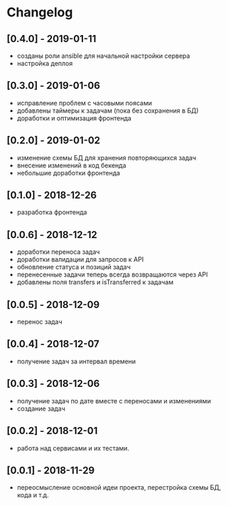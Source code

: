 # Changelog

## [0.4.0] - 2019-01-11

- созданы роли ansible для начальной настройки сервера
- настройка деплоя

## [0.3.0] - 2019-01-06

- исправление проблем с часовыми поясами
- добавлены таймеры к задачам (пока без сохранения в БД)
- доработки и оптимизация фронтенда

## [0.2.0] - 2019-01-02

- изменение схемы БД для хранения повторяющихся задач
- внесение изменений в код бекенда
- небольшие доработки фронтенда

## [0.1.0] - 2018-12-26

- разработка фронтенда

## [0.0.6] - 2018-12-12

- доработки переноса задач
- доработки валидации для запросов к API
- обновление статуса и позиций задач
- перенесенные задачи теперь всегда возвращаются через API
- добавлены поля transfers и isTransferred к задачам

## [0.0.5] - 2018-12-09

- перенос задач

## [0.0.4] - 2018-12-07

- получение задач за интервал времени

## [0.0.3] - 2018-12-06

- получение задач по дате вместе с переносами и изменениями
- создание задач

## [0.0.2] - 2018-12-01

- работа над сервисами и их тестами.

## [0.0.1] - 2018-11-29

- переосмысление основной идеи проекта, перестройка схемы БД, кода и т.д.